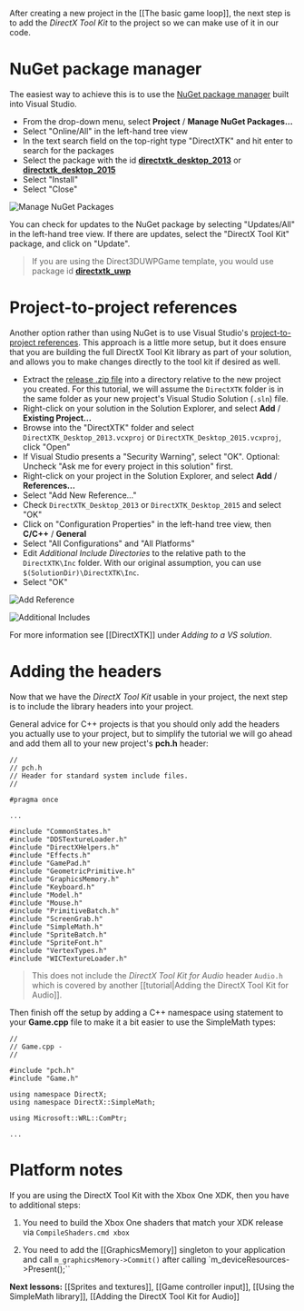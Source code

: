 After creating a new project in the [[The basic game loop]], the next step is to add the _DirectX Tool Kit_ to the project so we can make use of it in our code.

# NuGet package manager
The easiest way to achieve this is to use the [NuGet package manager](https://www.nuget.org/) built into Visual Studio.

* From the drop-down menu, select **Project** / **Manage NuGet Packages...**
* Select "Online/All" in the left-hand tree view
* In the text search field on the top-right type "DirectXTK" and hit enter to search for the packages
* Select the package with the id **[directxtk_desktop_2013](https://www.nuget.org/packages/directxtk_desktop_2013/)** or **[directxtk_desktop_2015](https://www.nuget.org/packages/directxtk_desktop_2015/)**
* Select "Install"
* Select "Close"

![Manage NuGet Packages](https://github.com/Microsoft/DirectXTK/wiki/images/nuget.png)

You can check for updates to the NuGet package by selecting "Updates/All" in the left-hand tree view. If there are updates, select the "DirectX Tool Kit" package, and click on "Update".

> If you are using the Direct3DUWPGame template, you would use package id **[directxtk_uwp](https://www.nuget.org/packages/directxtk_uwp)**

# Project-to-project references
Another option rather than using NuGet is to use Visual Studio's [project-to-project references](http://blogs.msdn.com/b/vcblog/archive/2010/05/03/flexible-project-to-project-references.aspx). This approach is a little more setup, but it does ensure that you are building the full DirectX Tool Kit library as part of your solution, and allows you to make changes directly to the tool kit if desired as well.

* Extract the [release .zip file](https://github.com/Microsoft/DirectXTK/releases) into a directory relative to the new project you created. For this tutorial, we will assume the ``DirectXTK`` folder is in the same folder as your new project's Visual Studio Solution (``.sln``) file.
* Right-click on your solution in the Solution Explorer, and select **Add** / **Existing Project...**
* Browse into the "DirectXTK" folder and select ``DirectXTK_Desktop_2013.vcxproj`` or ``DirectXTK_Desktop_2015.vcxproj``, click "Open"
* If Visual Studio presents a "Security Warning", select "OK". Optional: Uncheck "Ask me for every project in this solution" first.
* Right-click on your project in the Solution Explorer, and select **Add** / **References...**
* Select "Add New Reference..."
* Check ``DirectXTK_Desktop_2013`` or ``DirectXTK_Desktop_2015`` and select "OK"
* Click on "Configuration Properties" in the left-hand tree view, then **C/C++** / **General**
* Select "All Configurations" and "All Platforms"
* Edit _Additional Include Directories_ to the relative path to the ``DirectXTK\Inc`` folder. With our original assumption, you can use ``$(SolutionDir)\DirectXTK\Inc``.
* Select "OK"

![Add Reference](https://github.com/Microsoft/DirectXTK/wiki/images/AddReference.png)

![Additional Includes](https://github.com/Microsoft/DirectXTK/wiki/images/AdditionalIncludes.png)

For more information see [[DirectXTK]] under _Adding to a VS solution_.

# Adding the headers
Now that we have the _DirectX Tool Kit_ usable in your project, the next step is to include the library headers into your project.

General advice for C++ projects is that you should only add the headers you actually use to your project, but to simplify the tutorial we will go ahead and add them all to your new project's **pch.h** header:

    //
    // pch.h
    // Header for standard system include files.
    //

    #pragma once

    ...

    #include "CommonStates.h"
    #include "DDSTextureLoader.h"
    #include "DirectXHelpers.h"
    #include "Effects.h"
    #include "GamePad.h"
    #include "GeometricPrimitive.h"
    #include "GraphicsMemory.h"
    #include "Keyboard.h"
    #include "Model.h"
    #include "Mouse.h"
    #include "PrimitiveBatch.h"
    #include "ScreenGrab.h"
    #include "SimpleMath.h"
    #include "SpriteBatch.h"
    #include "SpriteFont.h"
    #include "VertexTypes.h"
    #include "WICTextureLoader.h"

> This does not include the _DirectX Tool Kit for Audio_ header ``Audio.h`` which is covered by another [[tutorial|Adding the DirectX Tool Kit for Audio]].

Then finish off the setup by adding a C++ namespace using statement to your **Game.cpp** file to make it a bit easier to use the SimpleMath types:

    //
    // Game.cpp -
    //

    #include "pch.h"
    #include "Game.h"

    using namespace DirectX;
    using namespace DirectX::SimpleMath;

    using Microsoft::WRL::ComPtr;

    ...

# Platform notes

If you are using the DirectX Tool Kit with the Xbox One XDK, then you have to additional steps:

1. You need to build the Xbox One shaders that match your XDK release via ``CompileShaders.cmd xbox``

1. You need to add the [[GraphicsMemory]] singleton to your application and call ``m_graphicsMemory->Commit()`` after calling `m_deviceResources->Present();``

**Next lessons:** [[Sprites and textures]], [[Game controller input]], [[Using the SimpleMath library]], [[Adding the DirectX Tool Kit for Audio]]
